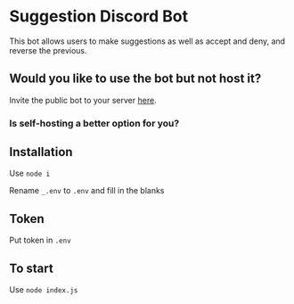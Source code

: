 # Suggestion Discord Bot

This bot allows users to make suggestions as well as accept and deny, and reverse the previous.

## Would you like to use the bot but not host it?

Invite the public bot to your
server [here](https://discord.com/api/oauth2/authorize?client_id=1067721186357813258&permissions=277562616896&scope=bot%20applications.commands).

###  Is self-hosting a better option for you?

## Installation

Use `node i`

Rename `_.env` to `.env` and fill in the blanks

## Token

Put token in `.env`

## To start

Use `node index.js`
